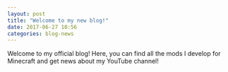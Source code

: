 ```yaml
---
layout: post
title: "Welcome to my new blog!"
date: 2017-06-27 10:56
categories: blog-news
---
```


Welcome to my official blog! Here, you can find all the mods I develop for Minecraft and get news about my YouTube channel!